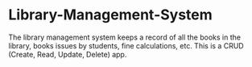 # Library-Management-System
The library management system keeps a record of all the books in the library, books issues by students, fine calculations, etc. This is a CRUD (Create, Read, Update, Delete) app.
